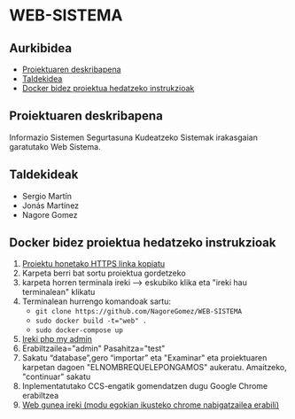 # WEB-SISTEMA

## Aurkibidea
* [Proiektuaren deskribapena](#Proiektuen-deskribapena)
* [Taldekidea](#Taldekideak)
* [Docker bidez proiektua hedatzeko instrukzioak](#Docker-bidez-proiektua-hedatzeko-instrukzioak)

## Proiektuaren deskribapena
Informazio Sistemen Segurtasuna Kudeatzeko Sistemak irakasgaian garatutako Web Sistema.


## Taldekideak
* Sergio Martín
* Jonás Martínez
* Nagore Gomez

## Docker bidez proiektua hedatzeko instrukzioak
1. [Proiektu honetako HTTPS linka kopiatu](https://github.com/NagoreGomez/WEB-SISTEMA)
2. Karpeta berri bat sortu proiektua gordetzeko
3. karpeta horren terminala ireki --> eskubiko klika eta "ireki hau terminalean" klikatu
4. Terminalean hurrengo komandoak sartu:
    * `git clone https://github.com/NagoreGomez/WEB-SISTEMA`
    * `sudo docker build -t="web" .`
    * `sudo docker-compose up`
5. [Ireki php my admin](http://localhost:8890)
6. Erabiltzailea="admin" Pasahitza="test"
7. Sakatu “database”,gero “importar” eta "Examinar" eta proiektuaren karpetan dagoen "ELNOMBREQUELEPONGAMOS" aukeratu. Amaitzeko, "continuar" sakatu
8. Inplementatutako CCS-engatik gomendatzen dugu Google Chrome erabiltzea 
9. [Web gunea ireki (modu egokian ikusteko chrome nabigatzailea erabili)](http://localhost:81/index.php)
